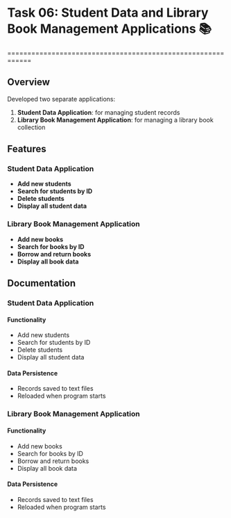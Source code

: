 # Task 06: Student Data and Library Book Management Applications 📚
============================================================

## Overview

Developed two separate applications:

1. **Student Data Application**: for managing student records
2. **Library Book Management Application**: for managing a library book collection

## Features

### Student Data Application

* **Add new students**
* **Search for students by ID**
* **Delete students**
* **Display all student data**

### Library Book Management Application

* **Add new books**
* **Search for books by ID**
* **Borrow and return books**
* **Display all book data**

## Documentation

### Student Data Application

#### Functionality

* Add new students
* Search for students by ID
* Delete students
* Display all student data

#### Data Persistence

* Records saved to text files
* Reloaded when program starts

### Library Book Management Application

#### Functionality

* Add new books
* Search for books by ID
* Borrow and return books
* Display all book data

#### Data Persistence

* Records saved to text files
* Reloaded when program starts
